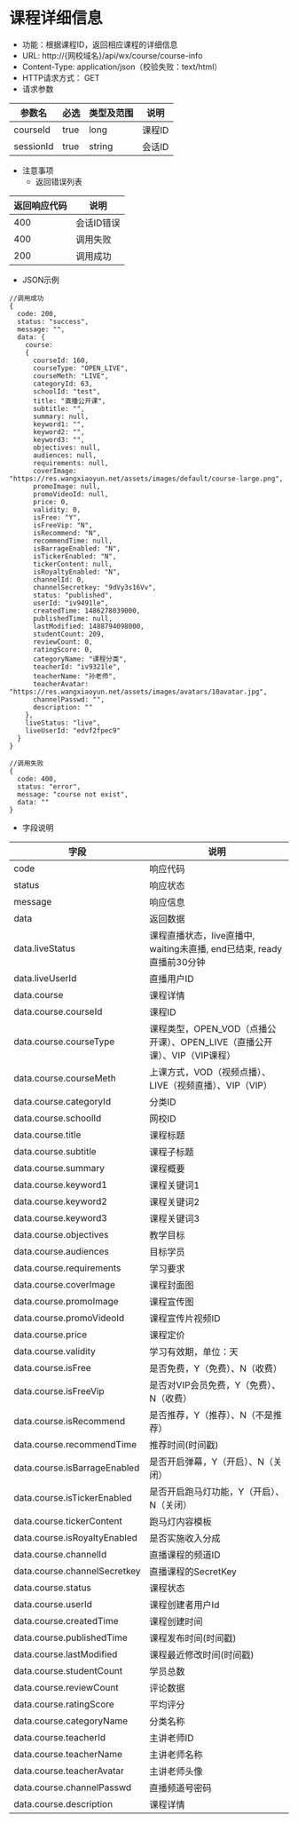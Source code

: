 # 课程详细信息

* 功能：根据课程ID，返回相应课程的详细信息
* URL: http://{网校域名}/api/wx/course/course-info
* Content-Type: application/json（校验失败：text/html）
* HTTP请求方式： GET
* 请求参数

| 参数名 | 必选 | 类型及范围 | 说明 |
| --- | --- | --- | --- |
| courseId | true | long | 课程ID |
| sessionId | true | string | 会话ID |

* 注意事项
  * 返回错误列表

| 返回响应代码 | 说明 |
| --- | --- |
| 400 | 会话ID错误 |
| 400 | 调用失败 |
| 200 | 调用成功 |

* JSON示例

```
//调用成功
{
  code: 200,
  status: "success",
  message: "",
  data: {
	course: 
	{
      courseId: 160,
      courseType: "OPEN_LIVE",
      courseMeth: "LIVE",
      categoryId: 63,
      schoolId: "test",
      title: "直播公开课",
      subtitle: "",
      summary: null,
      keyword1: "",
      keyword2: "",
      keyword3: "",
      objectives: null,
      audiences: null,
      requirements: null,
      coverImage: "https://res.wangxiaoyun.net/assets/images/default/course-large.png",
      promoImage: null,
      promoVideoId: null,
      price: 0,
      validity: 0,
      isFree: "Y",
      isFreeVip: "N",
      isRecommend: "N",
      recommendTime: null,
      isBarrageEnabled: "N",
      isTickerEnabled: "N",
      tickerContent: null,
      isRoyaltyEnabled: "N",
      channelId: 0,
      channelSecretkey: "9dVy3s16Vv",
      status: "published",
      userId: "iv9491le",
      createdTime: 1486278039000,
      publishedTime: null,
      lastModified: 1488794098000,
      studentCount: 209,
      reviewCount: 0,
      ratingScore: 0,
      categoryName: "课程分类",
      teacherId: "iv9321le",
      teacherName: "孙老师",
      teacherAvatar: "https://res.wangxiaoyun.net/assets/images/avatars/10avatar.jpg",
      channelPasswd: "",
      description: ""
    },
    liveStatus: "live",
	liveUserId: "edvf2fpec9"
  }
}

//调用失败
{
  code: 400,
  status: "error",
  message: "course not exist",
  data: ""
}
```

* 字段说明

| 字段 | 说明 |
| --- | --- |
| code | 响应代码 |
| status | 响应状态 |
| message | 响应信息 |
|data|  返回数据|
|data.liveStatus|  课程直播状态，live直播中, waiting未直播, end已结束, ready直播前30分钟|
|data.liveUserId|  直播用户ID|
|data.course| 课程详情 |
| data.course.courseId | 课程ID |
| data.course.courseType | 课程类型，OPEN_VOD（点播公开课）、OPEN_LIVE（直播公开课）、VIP（VIP课程） |
| data.course.courseMeth | 上课方式，VOD（视频点播）、LIVE（视频直播）、VIP（VIP） |
| data.course.categoryId | 分类ID |
| data.course.schoolId | 网校ID |
| data.course.title | 课程标题 |
| data.course.subtitle | 课程子标题 |
| data.course.summary | 课程概要 |
| data.course.keyword1 | 课程关键词1 |
| data.course.keyword2 | 课程关键词2 |
| data.course.keyword3 | 课程关键词3 |
| data.course.objectives | 教学目标 |
| data.course.audiences | 目标学员 |
| data.course.requirements | 学习要求 |
| data.course.coverImage | 课程封面图 |
| data.course.promoImage | 课程宣传图 |
| data.course.promoVideoId | 课程宣传片视频ID |
| data.course.price | 课程定价 |
| data.course.validity | 学习有效期，单位：天 |
| data.course.isFree | 是否免费，Y（免费）、N（收费） |
| data.course.isFreeVip | 是否对VIP会员免费，Y（免费）、N（收费） |
| data.course.isRecommend | 是否推荐，Y（推荐）、N（不是推荐） |
| data.course.recommendTime | 推荐时间(时间戳) |
| data.course.isBarrageEnabled | 是否开启弹幕，Y（开启）、N（关闭） |
| data.course.isTickerEnabled | 是否开启跑马灯功能，Y（开启）、N（关闭） |
| data.course.tickerContent | 跑马灯内容模板 |
| data.course.isRoyaltyEnabled | 是否实施收入分成 |
| data.course.channelId | 直播课程的频道ID |
| data.course.channelSecretkey | 直播课程的SecretKey |
| data.course.status | 课程状态 |
| data.course.userId | 课程创建者用户Id |
| data.course.createdTime | 课程创建时间 |
| data.course.publishedTime | 课程发布时间(时间戳) |
| data.course.lastModified | 课程最近修改时间(时间戳) |
| data.course.studentCount | 学员总数 |
| data.course.reviewCount | 评论数据 |
| data.course.ratingScore | 平均评分 |
| data.course.categoryName | 分类名称 |
| data.course.teacherId | 主讲老师ID |
| data.course.teacherName | 主讲老师名称 |
| data.course.teacherAvatar | 主讲老师头像 |
| data.course.channelPasswd | 直播频道号密码 |
| data.course.description | 课程详情 |


